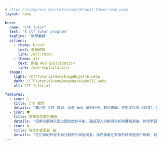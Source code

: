 ```yaml
---
# https://vitepress.dev/reference/default-theme-home-page
layout: home

hero:
  name: "CTF Tutor"
  text: "A ctf tutor program"
  tagline: "教學集錦"
  actions:
    - theme: brand
      text: 查看總覽
      link: /all-tutor
    - theme: alt
      text: 開始 Web Exploitation
      link: /web-exploitation/
  image:
    light: /CTFTutorialHomeImageByDellE.webp
    dark: /CTFTutorialHomeImageDarkByDellE.webp
    alt: CTF-Tutorial

features:
  - icon: 🔐
    title: CTF 教學
    details: "專注於 CTF 教學，涵蓋 Web 漏洞利用、數位鑑識、逆向工程與 OSINT，為資安愛好者提供一站式實戰訓練與深入解析。"
  - icon: 🛡
    title: 攻擊與防禦的轉換
    details: "探索攻擊與防禦之間的微妙平衡，通過深入的案例分析與實戰演練，教導學習者如何從攻擊者的視角發掘安全漏洞，同時學習如何建立堅固的防禦策略，以保護資訊系統免受未來攻擊。"
  - icon: ⏳
    title: 有空才能更新 😂
    details: "在忙碌的日程中尋找創新的學習機會，我們承諾在有限的時間裡提供最新、最精確的 CTF 教學內容更新。因為只有在「有空」的時候，我們才能夠全心全意地致力於品質與教育的深度，確保每次更新都值得您的等待。"
---
```

